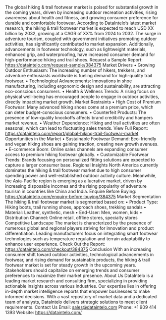 The global hiking & trail footwear market is poised for substantial growth in the coming years, driven by increasing outdoor recreation activities, rising awareness about health and fitness, and growing consumer preference for durable and comfortable footwear. According to DataIntelo’s latest market research, the hiking & trail footwear market is expected to reach USD XX billion by 2032, growing at a CAGR of XX% from 2024 to 2032.
The surge in adventure tourism, coupled with government initiatives promoting outdoor activities, has significantly contributed to market expansion. Additionally, advancements in footwear technology, such as lightweight materials, enhanced grip, and waterproofing, have increased consumer demand for high-performance hiking and trail shoes.
Request a Sample Report: https://dataintelo.com/request-sample/384375
Market Drivers
•	Growing Outdoor Enthusiasm: The increasing number of hikers, trekkers, and adventure enthusiasts worldwide is fueling demand for high-quality trail footwear.
•	Technological Advancements: Innovations in shoe manufacturing, including ergonomic design and sustainability, are attracting eco-conscious consumers.
•	Health & Wellness Trends: A rising focus on physical well-being has encouraged people to engage in outdoor activities, directly impacting market growth.
Market Restraints
•	High Cost of Premium Footwear: Many advanced hiking shoes come at a premium price, which can deter budget-conscious consumers.
•	Counterfeit Products: The presence of low-quality knockoffs affects brand credibility and hampers market revenue.
•	Weather Dependence: Hiking and trail activities are often seasonal, which can lead to fluctuating sales trends.
View Full Report: https://dataintelo.com/report/global-hiking-trail-footwear-market
Opportunities in the Market
•	Sustainable Footwear Demand: Eco-friendly and vegan hiking shoes are gaining traction, creating new growth avenues.
•	E-commerce Boom: Online sales channels are expanding consumer access to premium hiking footwear globally.
•	Customizable Footwear Trends: Brands focusing on personalized fitting solutions are expected to capture a larger consumer base.
Regional Insights
North America currently dominates the hiking & trail footwear market due to high consumer spending power and well-established outdoor activity culture. Meanwhile, the Asia-Pacific region is emerging as a lucrative market, driven by increasing disposable incomes and the rising popularity of adventure tourism in countries like China and India.
Enquire Before Buying: https://dataintelo.com/enquiry-before-buying/384375
Market Segmentation
The hiking & trail footwear market is segmented based on:
•	Product Type: Hiking boots, trail running shoes, approach shoes, trekking sandals
•	Material: Leather, synthetic, mesh
•	End-User: Men, women, kids
•	Distribution Channel: Online retail, offline stores, specialty stores
Competitive Landscape
The market is characterized by the presence of numerous global and regional players striving for innovation and product differentiation. Leading manufacturers focus on integrating smart footwear technologies such as temperature regulation and terrain adaptability to enhance user experience.
Check Out the Report: https://dataintelo.com/checkout/384375
Conclusion
With an increasing consumer shift toward outdoor activities, technological advancements in footwear, and rising demand for sustainable products, the hiking & trail footwear market is set for steady growth in the upcoming years. Stakeholders should capitalize on emerging trends and consumer preferences to maximize their market presence.
About Us
DataIntelo is a leading market research and consulting firm, specializing in providing actionable insights across various industries. Our expertise lies in offering in-depth market intelligence reports that empower businesses to make informed decisions. With a vast repository of market data and a dedicated team of analysts, DataIntelo delivers strategic solutions to meet client requirements.
Contact Us
Email: sales@dataintelo.com
Phone: +1 909 414 1393
Website: https://dataintelo.com/

